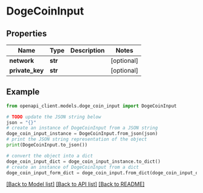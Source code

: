 # DogeCoinInput


## Properties

Name | Type | Description | Notes
------------ | ------------- | ------------- | -------------
**network** | **str** |  | [optional] 
**private_key** | **str** |  | [optional] 

## Example

```python
from openapi_client.models.doge_coin_input import DogeCoinInput

# TODO update the JSON string below
json = "{}"
# create an instance of DogeCoinInput from a JSON string
doge_coin_input_instance = DogeCoinInput.from_json(json)
# print the JSON string representation of the object
print(DogeCoinInput.to_json())

# convert the object into a dict
doge_coin_input_dict = doge_coin_input_instance.to_dict()
# create an instance of DogeCoinInput from a dict
doge_coin_input_form_dict = doge_coin_input.from_dict(doge_coin_input_dict)
```
[[Back to Model list]](../README.md#documentation-for-models) [[Back to API list]](../README.md#documentation-for-api-endpoints) [[Back to README]](../README.md)


